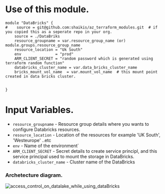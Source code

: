 # Use of this module.

```
module "DataBricks" {
#    source = git@github.com:shaikis/az_terraform_modules.git  # if you copied this as a seperate repo in your org.
    source = ./DataBriks
    resource_groupname = var.resource_group_name (or) module.groups.resource_group_name
    resource_location = "Uk South"
    env               = "prod"
    ARM_CLIENT_SECRET = "random password which is generated using terraform random function"
    databricks_cluster_name = var.data_bricks_cluster_name
    bricks_mount_vol_name  = var.mount_vol_name  # this mount point created in data bricks cluster.


}
```


# Input Variables. 
- `resource_groupname` - Resource group details where you wants to configure Databricks resources.
- `resource_location`  - Location of the resources for example 'UK South', 'Westeurope' ..etc
- `env`                - Name of the environment`
- `ARM_CLIENT_SECRET`  - Secret details to create service principl, and this service principal used to mount the storage in DataBricks.
- `databricks_cluster_name` - Cluster name of the DataBricks

### Archetecture diagram.
![access_control_on_datalake_while_using_dataBricks](https://user-images.githubusercontent.com/60819791/115959629-c1966300-a52a-11eb-8ec3-4b9db61d7c72.png)
